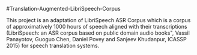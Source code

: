 #Translation-Augmented-LibriSpeech-Corpus


This project is an adaptation of LibriSpeech ASR Corpus which is a corpus of approximatively 1000 hours of speech aligned with their transcriptions (LibriSpeech: an ASR corpus based on public domain audio books", Vassil Panayotov, Guoguo Chen, Daniel Povey and Sanjeev Khudanpur, ICASSP 2015) for speech translation systems.


